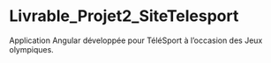 # Livrable_Projet2_SiteTelesport
Application Angular développée pour TéléSport à l’occasion des Jeux olympiques.
